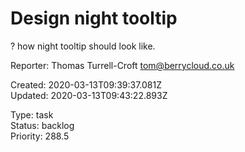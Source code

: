 # Design night tooltip

? how night tooltip should look like.

Reporter: Thomas Turrell-Croft <tom@berrycloud.co.uk>  

Created: 2020-03-13T09:39:37.081Z  
Updated: 2020-03-13T09:43:22.893Z

Type: task  
Status: backlog  
Priority: 288.5
